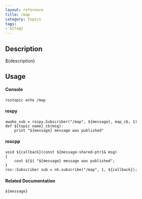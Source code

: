 ```yaml
---
layout: reference
title: /map
category: topics
tags: 
- ${tag}
---
```


## Description
${description}

## Usage
#### Console
```
rostopic echo /map
```

#### rospy
```
awake_sub = rospy.Subscriber("/map", ${message}, map_cb, 1)
def ${topic name}_cb(msg):
    print "${message} message was published"
```

#### roscpp
```
void ${callback}(const ${message-shared-ptr}& msg)
{
    cout ${${ "${message} message was published";
}
ros::Subscriber sub = nh.subscribe("/map", 1, ${callback});
```

#### Related Documentation
``${message}``